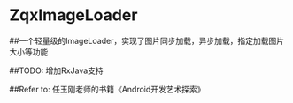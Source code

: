 # ZqxImageLoader
##一个轻量级的ImageLoader，实现了图片同步加载，异步加载，指定加载图片大小等功能

##TODO:
    增加RxJava支持
    
    
##Refer to:
    任玉刚老师的书籍《Android开发艺术探索》
